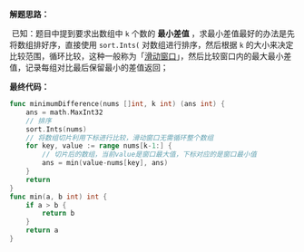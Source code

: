 **解题思路：**

​	已知：题目中提到要求出数组中 `k` 个数的 **最小差值** ，求最小差值最好的办法是先将数组排好序，直接使用 `sort.Ints(` 对数组进行排序，然后根据 `k` 的大小来决定比较范围，循环比较，这种一般称为「[滑动窗口](../算法/滑动窗口.md)」，然后比较窗口内的最大最小差值，记录每组对比最后保留最小的差值返回；



**最终代码：**

```go
func minimumDifference(nums []int, k int) (ans int) {
	ans = math.MaxInt32
	// 排序
	sort.Ints(nums)
	// 将数组切片利用下标进行比较，滑动窗口无需循环整个数组
	for key, value := range nums[k-1:] {
		// 切片后的数组，当前value是窗口最大值，下标对应的是窗口最小值
		ans = min(value-nums[key], ans)
	}
	return
}
func min(a, b int) int {
	if a > b {
		return b
	}
	return a
}
```

